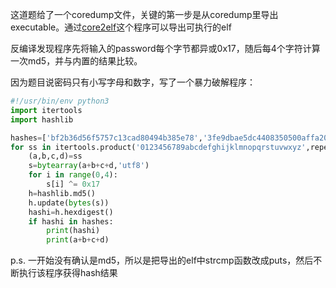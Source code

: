 这道题给了一个coredump文件，关键的第一步是从coredump里导出executable。通过[core2elf](https://bitbucket.org/renorobert/core2elf)这个程序可以导出可执行的elf

反编译发现程序先将输入的password每个字节都异或0x17，随后每4个字符计算一次md5，并与内置的结果比较。

因为题目说密码只有小写字母和数字，写了一个暴力破解程序：
```python
#!/usr/bin/env python3
import itertools
import hashlib

hashes=['bf2b36d56f5757c13cad80494b385e78','3fe9dbae5dc4408350500affa20074aa','1fa6770eca6b57e47a042ffe52eca8ff','1aad6b7da1122b4b5a53bf5a4d3b11b0','e7b77d9e0ab19fc9ea98154f994fccc5','75d9128cfeb61b8949664f6a067f6469','d8b0a52c64d6075017b7346140550c46','306529c7cdedfb06e27b39f7b2babf4d']
for ss in itertools.product('0123456789abcdefghijklmnopqrstuvwxyz',repeat=4):
    (a,b,c,d)=ss
    s=bytearray(a+b+c+d,'utf8')
    for i in range(0,4):
        s[i] ^= 0x17
    h=hashlib.md5()
    h.update(bytes(s))
    hashi=h.hexdigest()
    if hashi in hashes:
        print(hashi)
        print(a+b+c+d)
```

p.s. 一开始没有确认是md5，所以是把导出的elf中strcmp函数改成puts，然后不断执行该程序获得hash结果
